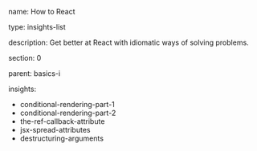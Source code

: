 name: How to React

type: insights-list

description: Get better at React with idiomatic ways of solving problems.

section: 0

parent: basics-i

insights:
  - conditional-rendering-part-1
  - conditional-rendering-part-2
  - the-ref-callback-attribute
  - jsx-spread-attributes
  - destructuring-arguments
